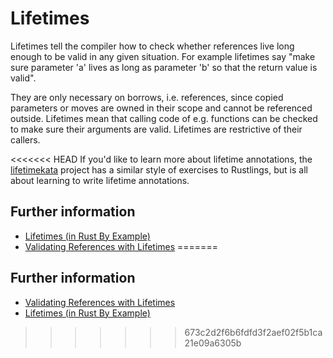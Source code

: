 # Lifetimes

Lifetimes tell the compiler how to check whether references live long
enough to be valid in any given situation. For example lifetimes say
"make sure parameter 'a' lives as long as parameter 'b' so that the return
value is valid". 

They are only necessary on borrows, i.e. references, 
since copied parameters or moves are owned in their scope and cannot
be referenced outside. Lifetimes mean that calling code of e.g. functions
can be checked to make sure their arguments are valid. Lifetimes are 
restrictive of their callers.

<<<<<<< HEAD
If you'd like to learn more about lifetime annotations, the 
[lifetimekata](https://tfpk.github.io/lifetimekata/) project 
has a similar style of exercises to Rustlings, but is all about 
learning to write lifetime annotations.

## Further information

- [Lifetimes (in Rust By Example)](https://doc.rust-lang.org/stable/rust-by-example/scope/lifetime.html)
- [Validating References with Lifetimes](https://doc.rust-lang.org/book/ch10-03-lifetime-syntax.html)
=======
## Further information

- [Validating References with Lifetimes](https://doc.rust-lang.org/book/ch10-03-lifetime-syntax.html)
- [Lifetimes (in Rust By Example)](https://doc.rust-lang.org/stable/rust-by-example/scope/lifetime.html)
>>>>>>> 673c2d2f6b6fdfd3f2aef02f5b1ca21e09a6305b
